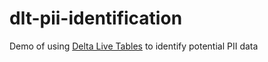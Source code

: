 # dlt-pii-identification
Demo of using [Delta Live Tables](https://databricks.com/discover/pages/getting-started-with-delta-live-tables) to identify potential PII data
